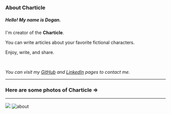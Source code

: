 <p>
    <h3>
        About Charticle
    </h3>
</p>
<p>
    <h5>
        Hello! My name is Dogan.
    </h5>
</p>
<p>
    I'm creator of the <b>Charticle</b>.
</p>
<p>
    You can write articles about your favorite fictional characters.
</p>
<p>
    Enjoy, write, and share.
</p>
<br>
<p>
    <em>
        You can visit my <a href="https://github.com/doganseyfisen" target="_blank">GitHub</a> and <a href="https://www.linkedin.com/in/doganseyfisen/" target="_blank">LinkedIn</a> pages to contact me.
    </em>
</p>
<hr>
<p>
    <h3>
        Here are some photos of Charticle =>
    </h3>
    <hr>

![](https://user-images.githubusercontent.com/118891768/235538840-1531f8f6-f38f-4af7-9416-7d491145bc97.png)
![about](https://user-images.githubusercontent.com/118891768/235538859-93594946-8f32-41f1-baae-e7f951156495.png)

</p>

